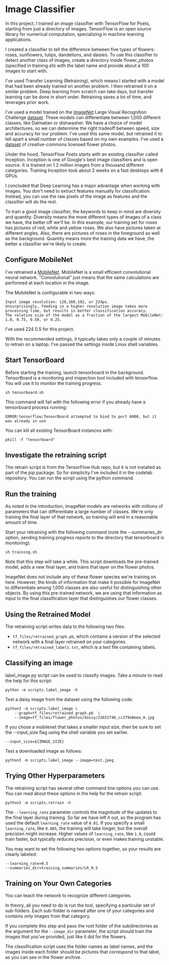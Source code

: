 # Image Classifier

In this project, I trained an image classifier with TensorFlow for Poets, starting from just a directory of images. TensorFlow is an open source library for numerical computation, specializing in machine learning applications. 

I created a classifier to tell the difference between five types of flowers: roses, sunflowers, tulips, dandelions, and daisies. To use this classifier to detect another class of images, create a directory inside flower_photos (specified in training.sh) with the label name and provide about a 100 images to start with.

I've used Transfer Learning (Retraining), which means I started with a model that had been already trained on another problem. I then retrained it on a similar problem. Deep learning from scratch can take days, but transfer learning can be done in short order. Retraining saves a lot of time, and leverages prior work.

I've used a model trained on the [ImageNet](http://image-net.org/) Large Visual Recognition Challenge [dataset](http://www.image-net.org/challenges/LSVRC/2012/). These models can differentiate between 1,000 different classes, like Dalmatian or dishwasher. We have a choice of model architectures, so we can determine the right tradeoff between speed, size and accuracy for our problem. I've used this same model, but retrained it to tell apart a small number of classes based on my own examples. I've used a [dataset](http://download.tensorflow.org/example_images/flower_photos.tgz) of creative-commons licensed flower photos.

Under the hood, TensorFlow Poets starts with an existing classifier called Inception. Inception is one of Google's best image classifiers and is open source. It is trained on 1.2 million images from a thousand different categories. Training Inception took about 2 weeks on a fast desktops with 8 GPUs.

I concluded that Deep Learning has a major advantage when working with images. You don't need to extract features manually for classification. Instead, you can use the raw pixels of the image as features and the classifier will do the rest.

To train a good image classifier, the keywords to keep in mind are diversity and quantity. Diversity means the more different types of images of a class we have, the better off we'll be. In this example, our training set for roses has pictures of red, white and yellow roses. We also have pictures taken at different angles. Also, there are pictures of roses in the foreground as well as the background. Quantity means more the training data we have, the better a classifier we're likely to create.

## Configure MobileNet

I've retrained a [MobileNet](https://ai.googleblog.com/2017/06/mobilenets-open-source-models-for.html). MobileNet is a small efficient convolutional neural network. "Convolutional" just means that the same calculations are performed at each location in the image.

The MobileNet is configurable in two ways:

    Input image resolution: 128,160,192, or 224px.  
    Unsurprisingly, feeding in a higher resolution image takes more processing time, but results in better classification accuracy.  
    The relative size of the model as a fraction of the largest MobileNet: 1.0, 0.75, 0.50, or 0.25.

I've used 224 0.5 for this project.

With the recommended settings, it typically takes only a couple of minutes to retrain on a laptop. I've passed the settings inside Linux shell variables.

## Start TensorBoard

Before starting the training, launch tensorboard in the background. TensorBoard is a monitoring and inspection tool included with tensorflow. You will use it to monitor the training progress.

```shell
sh tensorboard.sh
```

This command will fail with the following error if you already have a tensorboard process running:

```
ERROR:tensorflow:TensorBoard attempted to bind to port 6006, but it was already in use
```

You can kill all existing TensorBoard instances with:

```shell
pkill -f "tensorboard"
```

## Investigate the retraining script

The retrain script is from the TensorFlow Hub repo, but it is not installed as part of the pip package. So for simplicity I've included it in the codelab repository. You can run the script using the python command.

## Run the training

As noted in the introduction, ImageNet models are networks with millions of parameters that can differentiate a large number of classes. We're only training the final layer of that network, so training will end in a reasonable amount of time.

Start your retraining with the following command (note the --summaries_dir option, sending training progress reports to the directory that tensorboard is monitoring):

```shell
sh training.sh
```

Note that this step will take a while.
This script downloads the pre-trained model, adds a new final layer, and trains that layer on the flower photos.

ImageNet does not include any of these flower species we're training on here. However, the kinds of information that make it possible for ImageNet to differentiate among 1,000 classes are also useful for distinguishing other objects. By using this pre-trained network, we are using that information as input to the final classification layer that distinguishes our flower classes.

## Using the Retrained Model

The retraining script writes data to the following two files:

* `tf_files/retrained_graph.pb`, which contains a version of the selected network with a final layer retrained on your categories.
* `tf_files/retrained_labels.txt`, which is a text file containing labels.

## Classifying an image

label_image.py script can be used to classify images. Take a minute to read the help for this script:
```shell
python -m scripts.label_image -h
```

Test a daisy image from the dataset using the following code:
```shell
python3 -m scripts.label_image \
    --graph=tf_files/retrained_graph.pb  \
    --image=tf_files/flower_photos/daisy/21652746_cc379e0eea_m.jpg
```

If you chose a mobilenet that takes a smaller input size, then be sure to set the --input_size flag using the shell variable you set earlier.

```shell
--input_size=${IMAGE_SIZE}
``` 

Test a downloaded image as follows:
```shell
python3 -m scripts.label_image --image=test.jpeg
```

## Trying Other Hyperparameters

The retraining script has several other command line options you can use. You can read about these options in the help for the retrain script:

```shell
python3 -m scripts.retrain -h
```

The `--learning_rate` parameter controls the magnitude of the updates to the final layer during training. So far we have left it out, so the program has used the default `learning_rate` value of `0.01`. If you specify a small `learning_rate`, like `0.005`, the training will take longer, but the overall precision might increase. Higher values of `learning_rate`, like `1.0`, could train faster, but typically reduces precision, or even makes training unstable.

You may want to set the following two options together, so your results are clearly labeled:

```shell
--learning_rate=0.5
--summaries_dir=training_summaries/LR_0.5
```

## Training on Your Own Categories

You can teach the network to recognize different categories.

In theory, all you need to do is run the tool, specifying a particular set of sub-folders. Each sub-folder is named after one of your categories and contains only images from that category.

If you complete this step and pass the root folder of the subdirectories as the argument for the `--image_dir` parameter, the script should train the images that you've provided, just like it did for the flowers.

The classification script uses the folder names as label names, and the images inside each folder should be pictures that correspond to that label, as you can see in the flower archive.
